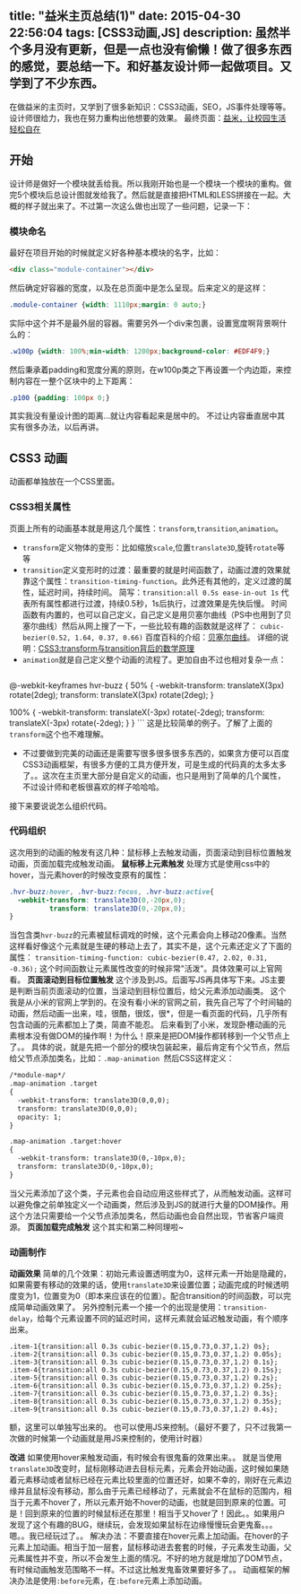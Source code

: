 title: "益米主页总结(1)"
date: 2015-04-30 22:56:04
tags: [CSS3动画,JS]
description: 虽然半个多月没有更新，但是一点也没有偷懒！做了很多东西的感觉，要总结一下。和好基友设计师一起做项目。又学到了不少东西。
---
在做益米的主页时，又学到了很多新知识：CSS3动画，SEO，JS事件处理等等。
设计师很给力，我也在努力重构出他想要的效果。
最终页面：[益米，让校园生活轻松自在][3]

## 开始
设计师是做好一个模块就丢给我。所以我刚开始也是一个模块一个模块的重构。做完5个模块后总设计图就发给我了。然后就是直接把HTML和LESS拼接在一起。大概的样子就出来了。不过第一次这么做也出现了一些问题，记录一下：

### 模块命名
最好在项目开始的时候就定义好各种基本模块的名字，比如：
```html
<div class="module-container"></div>
```
然后确定好容器的宽度，以及在总页面中是怎么呈现。后来定义的是这样：
```css
.module-container {width: 1110px;margin: 0 auto;}
```
实际中这个并不是最外层的容器。需要另外一个div来包裹，设置宽度啊背景啊什么的：
```css
.w100p {width: 100%;min-width: 1200px;background-color: #EDF4F9;}
```
然后秉承着padding和宽度分离的原则，在w100p类之下再设置一个内边距，来控制内容在一整个区块中的上下距离：
```css
.p100 {padding: 100px 0;}
```
其实我没有量设计图的距离...就让内容看起来是居中的。
不过让内容垂直居中其实有很多办法，以后再讲。

## CSS3 动画
动画都单独放在一个CSS里面。
<!-- more -->
### CSS3相关属性
页面上所有的动画基本就是用这几个属性：`transform`,`transition`,`animation`。

* `transform`定义物体的变形：比如缩放`scale`,位置`translate3D`,旋转`rotate`等等
* `transition`定义变形时的过渡：最重要的就是时间函数了，动画过渡的效果就靠这个属性：`transition-timing-function`。此外还有其他的，定义过渡的属性，延迟时间，持续时间。
简写：`transition:all 0.5s ease-in-out 1s`
代表所有属性都进行过渡，持续0.5秒，1s后执行，过渡效果是先快后慢。
时间函数有内置的，也可以自己定义，自己定义是用贝塞尔曲线（PS中也用到了贝塞尔曲线）然后从网上搜了一下，一些比较有趣的函数就是这样了：
`cubic-bezier(0.52, 1.64, 0.37, 0.66)`
百度百科的介绍：[贝塞尔曲线][1]。
详细的说明：[CSS3:transform与transition背后的数学原理][2]
* `animation`就是自己定义整个动画的流程了。更加自由不过也相对复杂一点：
    ```css
@-webkit-keyframes hvr-buzz {
  50% {
    -webkit-transform: translateX(3px) rotate(2deg);
    transform: translateX(3px) rotate(2deg);
  }

  100% {
    -webkit-transform: translateX(-3px) rotate(-2deg);
    transform: translateX(-3px) rotate(-2deg);
  }
}
    ```
这是比较简单的例子。了解了上面的`transform`这个也不难理解。

* 不过要做到完美的动画还是需要写很多很多很多东西的，如果贪方便可以百度CSS3动画框架，有很多方便的工具方便开发，可是生成的代码真的太多太多了。。这次在主页里大部分是自定义的动画，也只是用到了简单的几个属性，不过设计师和老板很喜欢的样子哈哈哈。

接下来要说说怎么组织代码。

### 代码组织
这次用到的动画的触发有这几种：鼠标移上去触发动画，页面滚动到目标位置触发动画，页面加载完成触发动画。
**鼠标移上元素触发**
处理方式是使用css中的hover，当元素hover的时候改变原有的属性：
```css
.hvr-buzz:hover, .hvr-buzz:focus, .hvr-buzz:active{
  -webkit-transform: translate3D(0,-20px,0);
          transform: translate3D(0,-20px,0);
}
```
当包含类`hvr-buzz`的元素被鼠标调戏的时候，这个元素会向上移动20像素。当然这样看好像这个元素就是生硬的移动上去了，其实不是，这个元素还定义了下面的属性：
`transition-timing-function: cubic-bezier(0.47, 2.02, 0.31, -0.36);`
这个时间函数让元素属性改变的时候非常"活泼"。具体效果可以上官网看。
**页面滚动到目标位置触发**
这个涉及到JS。后面写JS再具体写下来。JS主要是判断当前页面滚动的位置，当滚动到目标位置后，给父元素添加动画类。
这个我是从小米的官网上学到的。在没有看小米的官网之前，我先自己写了个时间轴的动画，然后动画一出来，哇，很酷，很炫，很*，但是一看页面的代码，几乎所有包含动画的元素都加上了类，简直不能忍。
后来看到了小米，发现卧槽动画的元素根本没有做DOM的操作啊！为什么！原来是把DOM操作都转移到一个父节点上了。。
具体的说，就是先把一个部分的模块包装起来，最后肯定有个父节点，然后给父节点添加类名，比如：`.map-animation `然后CSS这样定义：
```html
/*module-map*/
.map-animation .target
{
  -webkit-transform: translate3D(0,0,0);
  transform: translate3D(0,0,0);
  opacity: 1;
}

.map-animation .target:hover
{
  -webkit-transform: translate3D(0,-10px,0);
  transform: translate3D(0,-10px,0);
}
```
当父元素添加了这个类，子元素也会自动应用这些样式了，从而触发动画。这样可以避免像之前单独定义一个动画类，然后涉及到JS的就进行大量的DOM操作。用这个方法只需要给一个父节点添加类名，然后动画也会自然出现，节省客户端资源。
**页面加载完成触发**
这个其实和第二种同理啦~

### 动画制作
**动画效果**
简单的几个效果：初始元素设置透明度为0，这样元素一开始是隐藏的，如果需要有移动的效果的话，使用`translate3D`来设置位置；动画完成的时候透明度变为1，位置变为0（即本来应该在的位置）。配合transition的时间函数，可以完成简单动画效果了。
另外控制元素一个接一个的出现是使用：`transition-delay`，给每个元素设置不同的延迟时间，这样元素就会延迟触发动画，有个顺序出来。
```less
.item-1{transition:all 0.3s cubic-bezier(0.15,0.73,0.37,1.2) 0s};
.item-2{transition:all 0.3s cubic-bezier(0.15,0.73,0.37,1.2) 0.05s};
.item-3{transition:all 0.3s cubic-bezier(0.15,0.73,0.37,1.2) 0.1s};
.item-4{transition:all 0.3s cubic-bezier(0.15,0.73,0.37,1.2) 0.15s};
.item-5{transition:all 0.3s cubic-bezier(0.15,0.73,0.37,1.2) 0.2s};
.item-6{transition:all 0.3s cubic-bezier(0.15,0.73,0.37,1.2) 0.25s};
.item-7{transition:all 0.3s cubic-bezier(0.15,0.73,0.37,1.2) 0.3s};
.item-8{transition:all 0.3s cubic-bezier(0.15,0.73,0.37,1.2) 0.35s};
.item-9{transition:all 0.3s cubic-bezier(0.15,0.73,0.37,1.2) 0.4s};
```
额，这里可以单独写出来的。
也可以使用JS来控制。（最好不要了，只不过我第一次做的时候第一个动画就是用JS来控制的，使用计时器）

**改进**
如果使用hover来触发动画，有时候会有很鬼畜的效果出来。。
就是当使用`translate3D`改变时，鼠标刚移动进去目标元素，元素会开始动画，这时候如果随着元素移动或者鼠标已经在元素比较里面的位置还好，如果不幸的，刚好在元素边缘并且鼠标没有移动，那么由于元素已经移动了，元素就会不在鼠标的范围内，相当于元素不hover了，所以元素开始不hover的动画，也就是回到原来的位置。可是！回到原来的位置的时候鼠标还在那里！相当于又hover了！因此。。如果用户发现了这个有趣的BUG，继续玩，会发现如果鼠标在边缘慢慢玩会更鬼畜。。。嗯。。我已经玩过了。。
解决办法：不要直接在hover元素上加动画。在hover的子元素上加动画。相当于加一层套，鼠标移动进去套套的时候，子元素发生动画，父元素属性并不变，所以不会发生上面的情况。不好的地方就是增加了DOM节点，有时候动画触发范围略不一样。不过这比触发鬼畜效果要好多了。。
动画框架的解决办法是使用`:before`元素，在`:before`元素上添加动画。





  [1]: http://baike.baidu.com/view/60154.htm
  [2]: http://www.cnblogs.com/winter-cn/archive/2010/12/29/1919266.html
  [3]: http://biouscowork.sinaapp.com/yimihome/index.html

